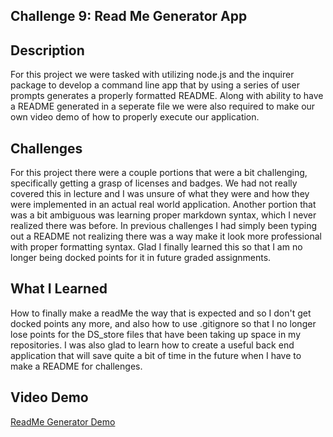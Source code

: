## Challenge 9: Read Me Generator App

## Description

For this project we were tasked with utilizing node.js and the inquirer package to develop a command line app that by using a series of user prompts generates a properly formatted README. Along with ability to have a README generated in a seperate file we were also required to make our own video demo of how to properly execute our application.

## Challenges

For this project there were a couple portions that were a bit challenging, specifically getting a grasp of licenses and badges. We had not really covered this in lecture and I was unsure of what they were and how they were implemented in an actual real world application. Another portion that was a bit ambiguous was learning proper markdown syntax, which I never realized there was before. In previous challenges I had simply been typing out a README not realizing there was a way make it look more professional with proper formatting syntax. Glad I finally learned this so that I am no longer being docked points for it in future graded assignments.

## What I Learned

How to finally make a readMe the way that is expected and so I don't get docked points any more, and also how to use .gitignore so that I no longer lose points for the DS_store files that have been taking up space in my repositories. I was also glad to learn how to create a useful back end application that will save quite a bit of time in the future when I have to make a README for challenges.

## Video Demo

[ReadMe Generator Demo](https://youtu.be/BU5gdqVyrsY)
